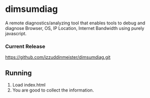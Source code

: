 # dimsumdiag
A remote diagnostics/analyzing tool that enables tools to debug and diagnose Browser, OS, IP Location, Internet Bandwidth using purely javascript.

### Current Release

https://github.com/izzuddinmeister/dimsumdiag.git


## Running

1. Load index.html 
2. You are good to collect the information.